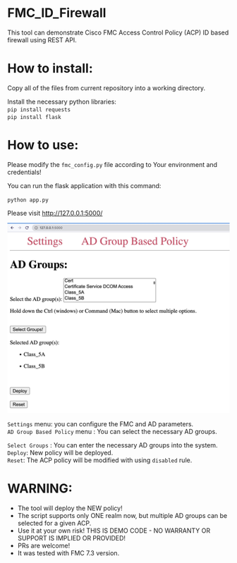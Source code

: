 # FMC_ID_Firewall


This tool can demonstrate Cisco FMC Access Control Policy (ACP) ID based firewall using REST API. 


# How to install:

  Copy all of the files from current repository into a working directory.    
  
  Install the necessary python libraries:  
  `pip install requests`  
  `pip install flask`  

# How to use:

Please modify the `fmc_config.py` file according to Your environment and credentials!   

You can run the flask application with this command:

`python app.py`


Please visit http://127.0.0.1:5000/ 

![Flask GUI](/flask_gui.jpg?raw=true "Flask GUI")

`Settings` menu: you can configure the FMC and AD parameters.  
`AD Group Based Policy` menu : You can select the necessary AD groups.  


`Select Groups` : You can enter the necessary AD groups into the system.  
`Deploy`: New policy will be deployed.  
`Reset`: The ACP policy will be modified with using `disabled` rule.  


# WARNING: 

- The tool will deploy the NEW policy!  
- The script supports only ONE realm now, but multiple AD groups can be selected for a given ACP.
- Use it at your own risk! THIS IS DEMO CODE - NO WARRANTY OR SUPPORT IS IMPLIED OR PROVIDED!  
- PRs are welcome!   
- It was tested with FMC 7.3 version.  
